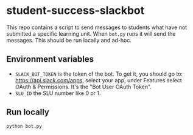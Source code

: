 # student-success-slackbot

This repo contains a script to send messages to students what have not submitted a specific learning unit. When `bot.py` runs it will send the messages. This should be run locally and ad-hoc.

## Environment variables

* `SLACK_BOT_TOKEN` is the token of the bot. To get it, you should go to: https://api.slack.com/apps, select your app, under Features select OAuth & Permissions. It's the "Bot User OAuth Token".
* `SLU_ID` the SLU number like 0 or 1.

## Run locally

```bash
python bot.py
```
